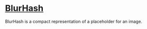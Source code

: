# [BlurHash](http://blurha.sh)

BlurHash is a compact representation of a placeholder for an image.
